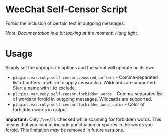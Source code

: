 # WeeChat Self-Censor Script

Forbid the inclusion of certain text in outgoing messages.

*Note: Documentation is a bit lacking at the moment. Hang tight.*

# Usage

Simply set the appropriate options and the script will operate on its own.

* `plugins.var.ruby.self-censor.censored_buffers` - Comma-separated list of
  buffers in which to apply censorship. Wildcards are supported. Start a name
  with ! to exclude.
* `plugins.var.ruby.self-censor.forbidden_words` - Comma-separated list of
  words to forbid in outgoing messages. Wildcards are supported.
* `plugins.var.ruby.self-censor.forbidden_word_color` - Color of forbidden
  words in output.

**Important:** Only `/\w+/` is checked while scanning for forbidden words. This
means that you cannot include punctuation or spaces in the words you forbid.
This limitation *may* be removed in future versions.

